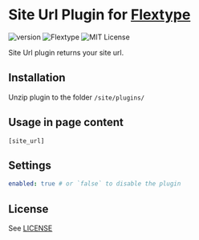 # Site Url Plugin for [Flextype](http://flextype.org/)
![version](https://img.shields.io/badge/version-1.0.1-brightgreen.svg?style=flat-square)
![Flextype](https://img.shields.io/badge/Flextype-0.7.0-green.svg?style=flat-square)
![MIT License](https://img.shields.io/badge/license-MIT-blue.svg?style=flat-square)

Site Url plugin returns your site url.

## Installation
Unzip plugin to the folder `/site/plugins/`

## Usage in page content

```
[site_url]
```

## Settings

```yaml
enabled: true # or `false` to disable the plugin
```

## License
See [LICENSE](https://github.com/flextype-plugins/site-url/blob/master/LICENSE)
